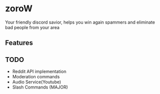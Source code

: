 # zoroW 
Your friendly discord savior, helps you win again spammers and eliminate bad people from your area

## Features

## TODO
- Reddit API implementation
- Moderation commands
- Audio Service(Youtube)
- Slash Commands (MAJOR)

